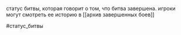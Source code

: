 статус битвы, которая говорит о том, что битва завершена. игроки могут смотреть ее историю в [[архив завершенных боев]]

#статус_битвы